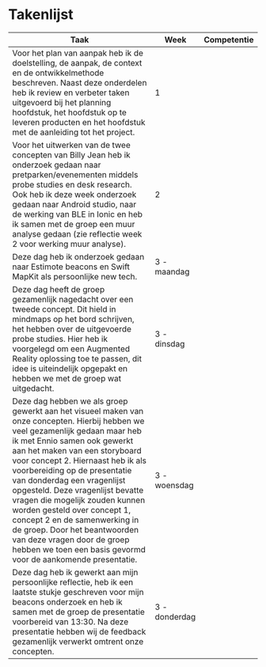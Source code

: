 Takenlijst
===========

| Taak                                                                                                                                                                                                                                                                                                                                                                                                                                                                                                                                                                     | Week          | Competentie |
|--------------------------------------------------------------------------------------------------------------------------------------------------------------------------------------------------------------------------------------------------------------------------------------------------------------------------------------------------------------------------------------------------------------------------------------------------------------------------------------------------------------------------------------------------------------------------|---------------|:-----------:|
| Voor het plan van aanpak heb ik de doelstelling, de aanpak, de context en de ontwikkelmethode beschreven. Naast deze onderdelen heb ik review en verbeter taken uitgevoerd bij het planning hoofdstuk, het hoofdstuk op te leveren producten en het hoofdstuk met de aanleiding tot het project.                                                                                                                                                                                                                                                                         | 1             |             |
| Voor het uitwerken van de twee concepten van Billy Jean heb ik onderzoek gedaan naar pretparken/evenementen middels probe studies en desk research. Ook heb ik deze week onderzoek gedaan naar Android studio, naar de werking van BLE in Ionic en heb ik samen met de groep een muur analyse gedaan (zie reflectie week 2 voor werking muur analyse).                                                                                                                                                                                                                   | 2             |             |
| Deze dag heb ik onderzoek gedaan naar Estimote beacons en Swift MapKit als persoonlijke new tech.                                                                                                                                                                                                                                                                                                                                                                                                                                                                        | 3 - maandag   |             |
| Deze dag heeft de groep gezamenlijk nagedacht over een tweede concept. Dit hield in mindmaps op het bord schrijven, het hebben over de uitgevoerde probe studies. Hier heb ik voorgelegd om een Augmented Reality oplossing toe te passen, dit idee is uiteindelijk opgepakt en hebben we met de groep wat uitgedacht.                                                                                                                                                                                                                                                   | 3 - dinsdag   |             |
| Deze dag hebben we als groep gewerkt aan het visueel maken van onze concepten. Hierbij hebben we veel gezamenlijk gedaan maar heb ik met Ennio samen ook gewerkt aan het maken van een storyboard voor concept 2. Hiernaast heb ik als voorbereiding op de presentatie van donderdag een vragenlijst opgesteld. Deze vragenlijst bevatte vragen die mogelijk zouden kunnen worden gesteld over concept 1, concept 2 en de samenwerking in de groep. Door het beantwoorden van deze vragen door de groep hebben we toen een basis gevormd voor de aankomende presentatie. | 3 - woensdag  |             |
| Deze dag heb ik gewerkt aan mijn persoonlijke reflectie, heb ik een laatste stukje geschreven voor mijn beacons onderzoek en heb ik samen met de groep de presentatie voorbereid van 13:30. Na deze presentatie hebben wij de feedback gezamenlijk verwerkt omtrent onze concepten.                                                                                                                                                                                                                                                                                      | 3 - donderdag |             |
